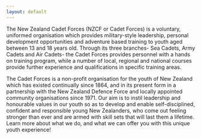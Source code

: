 ```yaml
---
layout: default
---
```


The New Zealand Cadet Forces (NZCF or Cadet Forces) is a voluntary, uniformed organisation which provides military-style leadership, personal development opportunities and adventure based training to youth aged between 13 and 18 years old. Through its three branches- Sea Cadets, Army Cadets and Air Cadets- the Cadet Forces provides personnel with a hands on training program, while a number of local, regional and national courses provide further experience and qualifications in specific training areas.
 
The Cadet Forces is a non-profit organisation for the youth of New Zealand which has existed continually since 1864, and in its present form in a partnership with the New Zealand Defence Force and locally appointed community organisations since 1971. 
Our aim is to instil leadership and honourable values in our youth so as to develop and enable self-disciplined, confident and responsible young New Zealanders, who come out feeling stronger than ever and are armed with skill sets that will last them a lifetime.
Learn more about what we do, and what we can offer you with this unique youth experience!
